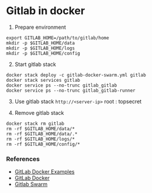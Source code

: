 # Gitlab in docker
1. Prepare environment
```
export GITLAB_HOME=/path/to/gitlab/home
mkdir -p $GITLAB_HOME/data
mkdir -p $GITLAB_HOME/logs
mkdir -p $GITLAB_HOME/config
```
2. Start gitlab stack
````
docker stack deploy -c gitlab-docker-swarm.yml gitlab 
docker stack services gitlab
docker service ps --no-trunc gitlab_gitlab
docker service ps --no-trunc gitlab_gitlab-runner
````
3. Use gitlab stack
``http://<server-ip>`` root : topsecret
 
5. Remove gitlab stack
```
docker stack rm gitlab
rm -rf $GITLAB_HOME/data/*
rm -rf $GITLAB_HOME/data/.*
rm -rf $GITLAB_HOME/logs/*
rm -rf $GITLAB_HOME/config/*
``` 

### References
* [GitLab Docker Examples](https://github.com/docker-envs/gitlab)
* [GitLab Docker](https://docs.gitlab.com/ee/install/docker.html)
* [Gitlab Swarm](https://docs.gitlab.com/ee/install/docker.html#install-gitlab-using-docker-swarm-mode)
